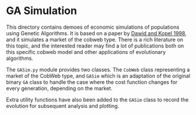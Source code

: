 # GA Simulation

This directory contains demoes of economic simulations of populations
using Genetic Algorithms.  It is based on a paper by
[Dawid and Kopel 1998](https://link.springer.com/article/10.1007/s001910050066),
and it simulates a market of the cobweb type.
There is a rich literature on this topic, and the interested reader may find a 
lot of publications both on this specific cobweb model and other applications 
of evolutionary algorithms.


The `GASim.py` module provides two classes.  The `CobWeb` class representing
a market of the CobWeb type, and `GASim` which is an adaptation of the original
binary `GA` class to handle the case where the cost function changes for every
generation, depending on the market.

Extra utility functions have also been added to the `GASim` class to record
the evolution for subsequent analysis and plotting.
